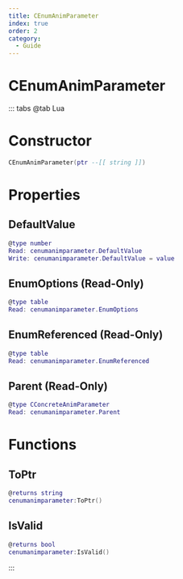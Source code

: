 ```yaml
---
title: CEnumAnimParameter
index: true
order: 2
category:
  - Guide
---
```


# CEnumAnimParameter

::: tabs
@tab Lua
# Constructor
```lua
CEnumAnimParameter(ptr --[[ string ]])
```
# Properties
## DefaultValue 
```lua
@type number
Read: cenumanimparameter.DefaultValue
Write: cenumanimparameter.DefaultValue = value
```
## EnumOptions (Read-Only)
```lua
@type table
Read: cenumanimparameter.EnumOptions
```
## EnumReferenced (Read-Only)
```lua
@type table
Read: cenumanimparameter.EnumReferenced
```
## Parent (Read-Only)
```lua
@type CConcreteAnimParameter
Read: cenumanimparameter.Parent
```
# Functions
## ToPtr
```lua
@returns string
cenumanimparameter:ToPtr()
```
## IsValid
```lua
@returns bool
cenumanimparameter:IsValid()
```

:::
